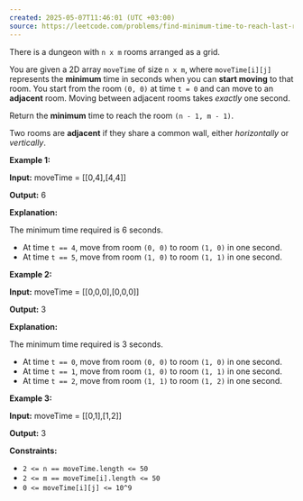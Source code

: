 ```yaml
---
created: 2025-05-07T11:46:01 (UTC +03:00)
source: https://leetcode.com/problems/find-minimum-time-to-reach-last-room-i/description/?envType=daily-question&envId=2025-05-07
---
```

There is a dungeon with `n x m` rooms arranged as a grid.

You are given a 2D array `moveTime` of size `n x m`, where `moveTime[i][j]` represents the **minimum** time in seconds when you can **start moving** to that room. You start from the room `(0, 0)` at time `t = 0` and can move to an **adjacent** room. Moving between adjacent rooms takes _exactly_ one second.

Return the **minimum** time to reach the room `(n - 1, m - 1)`.

Two rooms are **adjacent** if they share a common wall, either _horizontally_ or _vertically_.

**Example 1:**

**Input:** moveTime = \[\[0,4\],\[4,4\]\]

**Output:** 6

**Explanation:**

The minimum time required is 6 seconds.

-   At time `t == 4`, move from room `(0, 0)` to room `(1, 0)` in one second.
-   At time `t == 5`, move from room `(1, 0)` to room `(1, 1)` in one second.

**Example 2:**

**Input:** moveTime = \[\[0,0,0\],\[0,0,0\]\]

**Output:** 3

**Explanation:**

The minimum time required is 3 seconds.

-   At time `t == 0`, move from room `(0, 0)` to room `(1, 0)` in one second.
-   At time `t == 1`, move from room `(1, 0)` to room `(1, 1)` in one second.
-   At time `t == 2`, move from room `(1, 1)` to room `(1, 2)` in one second.

**Example 3:**

**Input:** moveTime = \[\[0,1\],\[1,2\]\]

**Output:** 3

**Constraints:**

-   `2 <= n == moveTime.length <= 50`
-   `2 <= m == moveTime[i].length <= 50`
-   `0 <= moveTime[i][j] <= 10^9`
